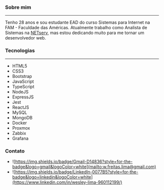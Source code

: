 ### Sobre mim
***
Tenho 28 anos e sou estudante EAD do curso Sistemas para Internet na FAM - Faculdade das Américas.
Atualmente trabalho como Analista de Sistemas na [NETserv](http://www.netserv.com.br), mas estou dedicando muito para me tornar um desenvolvedor web.

### Tecnologias
***
+ HTML5
+ CSS3
+ Bootstrap
+ JavaScript
+ TypeScript
+ NodeJS
+ ExpressJS
+ Jest
+ ReactJS
+ MySQL
+ MongoDB
+ Docker
+ Proxmox
+ Zabbix
+ Grafana

### Contato
+ ![https://img.shields.io/badge/Gmail-D14836?style=for-the-badge&logo=gmail&logoColor=white](mailto:w.freitas.lima@gmail.com)
+ ![https://img.shields.io/badge/LinkedIn-0077B5?style=for-the-badge&logo=linkedin&logoColor=white](https://www.linkedin.com/in/wesley-lima-960112199/)

